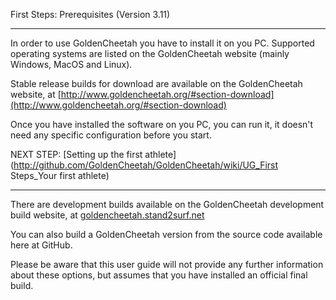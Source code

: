 First Steps: Prerequisites (Version 3.11)
***
In order to use GoldenCheetah you have to install it on you PC. Supported operating systems are listed on the GoldenCheetah website (mainly Windows, MacOS and Linux). 

Stable release builds for download are available on the GoldenCheetah website, at [http://www.goldencheetah.org/#section-download](http://www.goldencheetah.org/#section-download)

Once you have installed the software on you PC, you can run it, it doesn't need any specific configuration before you start.

NEXT STEP: [Setting up the first athlete](http://github.com/GoldenCheetah/GoldenCheetah/wiki/UG_First Steps_Your first athlete) 

***
There are development builds available on the GoldenCheetah development build website, at [goldencheetah.stand2surf.net](http://goldencheetah.stand2surf.net/) 

You can also build a GoldenCheetah version from the source code available here at GitHub. 

Please be aware that this user guide will not provide any further information about these options, but assumes that you have installed an official final build.

